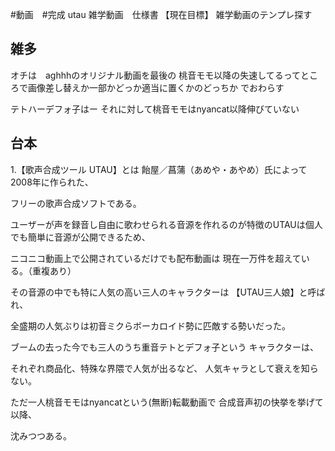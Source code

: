 #動画　#完成 
utau 雑学動画　仕様書
【現在目標】
雑学動画のテンプレ探す

## 雑多
オチは　aghhhのオリジナル動画を最後の
桃音モモ以降の失速してるってところで画像差し替えか一部かどっか適当に置くかのどっちか
でおわらす

テトハーデフォ子はー
それに対して桃音モモはnyancat以降伸びていない
## 台本

1.【歌声合成ツール UTAU】とは
飴屋／菖蒲（あめや・あやめ）氏によって2008年に作られた、

フリーの歌声合成ソフトである。



ユーザーが声を録音し自由に歌わせられる音源を作れるのが特徴のUTAUは個人でも簡単に音源が公開できるため、

ニコニコ動画上で公開されているだけでも配布動画は
現在一万件を超えている。（重複あり）


その音源の中でも特に人気の高い三人のキャラクターは
【UTAU三人娘】と呼ばれ、

全盛期の人気ぶりは初音ミクらボーカロイド勢に匹敵する勢いだった。


ブームの去った今でも三人のうち重音テトとデフォ子という
キャラクターは、

それぞれ商品化、特殊な界隈で人気が出るなど、
人気キャラとして衰えを知らない。

ただ一人桃音モモはnyancatという(無断)転載動画で
合成音声初の快挙を挙げて以降、

沈みつつある。



